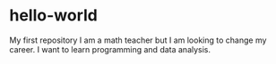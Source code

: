 # hello-world
My first repository
I am a math teacher but I am looking to change my career.  I want to learn programming and data analysis.
